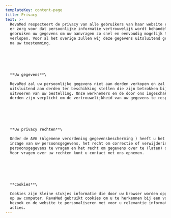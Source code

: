 ```yaml
---
templateKey: content-page
title: Privacy
text: >-
  RevaMed respecteert de privacy van alle gebruikers van haar website en draagt
  er zorg voor dat persoonlijke informatie vertrouwelijk wordt behandeld. Wij
  gebruiken uw gegevens om uw aanvragen zo snel en eenvoudig mogelijk te laten
  verlopen. Voor al het overige zullen wij deze gegevens uitsluitend gebruiken
  na uw toestemming.






  **Uw gegevens**\

  RevaMed zal uw persoonlijke gegevens niet aan derden verkopen en zal deze
  uitsluitend aan derden ter beschikking stellen die zijn betrokken bij het
  uitvoeren van uw bestelling. Onze werknemers en de door ons ingeschakelde
  derden zijn verplicht om de vertrouwelijkheid van uw gegevens te respecteren






  **Uw privacy rechten**\

  Onder de AVG (Algemene verordening gegevensbescherming ) heeft u het recht op
  inzage van uw persoonsgegevens, het recht om correctie of verwijdering van uw
  persoonsgegevens te vragen en het recht om gegevens over te (laten) dragen.
  Voor vragen over uw rechten kunt u contact met ons opnemen.






  **Cookies**\

  Cookies zijn kleine stukjes informatie die door uw browser worden opgeslagen
  op uw computer. RevaMed gebruikt cookies om u te herkennen bij een volgend
  bezoek en de website te personaliseren met voor u relevantie informatie en
  acties.
---
```

